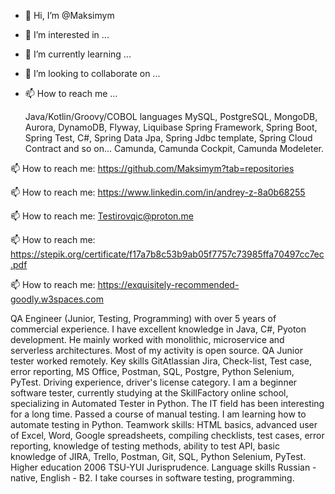 - 👋 Hi, I’m @Maksimym
- 👀 I’m interested in ...
- 🌱 I’m currently learning ...
- 💞️ I’m looking to collaborate on ...
- 📫 How to reach me ...

    Java/Kotlin/Groovy/COBOL languages
    MySQL, PostgreSQL, MongoDB, Aurora, DynamoDB, Flyway, Liquibase
    Spring Framework, Spring Boot, Spring Test, C#, Spring Data Jpa, Spring Jdbc template, Spring Cloud Contract and so on...
    Camunda, Camunda Cockpit, Camunda Modeleter.
    
📫 How to reach me: https://github.com/Maksimym?tab=repositories

📫 How to reach me: https://www.linkedin.com/in/andrey-z-8a0b68255

📫 How to reach me: Testirovqic@proton.me 

📫 How to reach me: https://stepik.org/certificate/f17a7b8c53b9ab05f7757c73985ffa70497cc7ec.pdf

📫 How to reach me: https://exquisitely-recommended-goodly.w3spaces.com

QA Engineer (Junior, Testing, Programming) with over 5 years of commercial experience. I have excellent knowledge in Java, C#, Pyoton development. He mainly worked with monolithic, microservice and serverless architectures. Most of my activity is open source. QA Junior tester worked remotely. Key skills GitAtlassian Jira, Check-list, Test case, error reporting, MS Office, Postman, SQL, Postgre, Python Selenium, PyTest. Driving experience, driver's license category. I am a beginner software tester, currently studying at the SkillFactory online school, specializing in Automated Tester in Python. The IT field has been interesting for a long time. Passed a course of manual testing. I am learning how to automate testing in Python. Teamwork skills: HTML basics, advanced user of Excel, Word, Google spreadsheets, compiling checklists, test cases, error reporting, knowledge of testing methods, ability to test API, basic knowledge of JIRA, Trello, Postman, Git, SQL, Python Selenium, PyTest. Higher education 2006 TSU-YUI Jurisprudence. Language skills Russian - native, English - B2. I take courses in software testing, programming.

<!---
Maksimym/Maksimym is a ✨ special ✨ repository because its `README.md` (this file) appears on your GitHub profile.
You can click the Preview link to take a look at your changes.
--->
